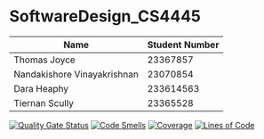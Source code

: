 # SoftwareDesign_CS4445

| Name                        | Student Number |
| --------------------------- | -------------- |
| Thomas Joyce                | 23367857       |
| Nandakishore Vinayakrishnan | 23070854       |
| Dara Heaphy                 | 233614563      |
| Tiernan Scully              | 23365528       |

[![Quality Gate Status](https://sonarcloud.io/api/project_badges/measure?project=tomjoyce1_SoftwareDesign_CS4445&metric=alert_status)](https://sonarcloud.io/summary/new_code?id=tomjoyce1_SoftwareDesign_CS4445)
[![Code Smells](https://sonarcloud.io/api/project_badges/measure?project=tomjoyce1_SoftwareDesign_CS4445&metric=code_smells)](https://sonarcloud.io/summary/new_code?id=tomjoyce1_SoftwareDesign_CS4445)
[![Coverage](https://sonarcloud.io/api/project_badges/measure?project=tomjoyce1_SoftwareDesign_CS4445&metric=coverage)](https://sonarcloud.io/summary/new_code?id=tomjoyce1_SoftwareDesign_CS4445)
[![Lines of Code](https://sonarcloud.io/api/project_badges/measure?project=tomjoyce1_SoftwareDesign_CS4445&metric=ncloc)](https://sonarcloud.io/summary/new_code?id=tomjoyce1_SoftwareDesign_CS4445)
